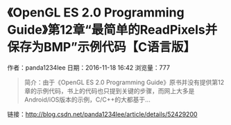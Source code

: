 # 《OpenGL ES 2.0 Programming Guide》第12章“最简单的ReadPixels并保存为BMP”示例代码【C语言版】
作者：panda1234lee
日期：2016-11-18 16:42
浏览量：777
> 简介：由于《OpenGL ES 2.0 Programming Guide》原书并没有提供第12章的示例代码，书上的代码也只提到关键的步骤，而网上大多是Android/iOS版本的示例，C/C++的大都基于...

 链接：http://blog.csdn.net/panda1234lee/article/details/52429200
